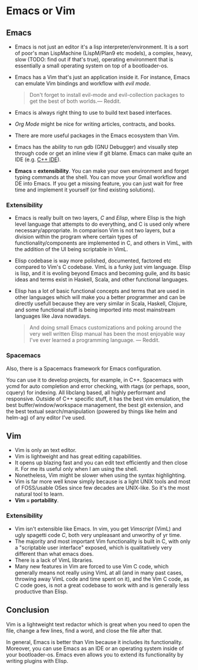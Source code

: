 # Emacs or Vim

## Emacs

- Emacs is not just an editor it's a lisp interpreter/environment. It is a sort of poor's man LispMachine (LispM/Plan9 etc models), a complex, heavy, slow (TODO: find out if that's true), operating environment that is essentially a small operating system on top of a bootloader-os.

- Emacs has a Vim that's just an application inside it. For instance, Emacs can emulate Vim bindings and workflow with *evil mode*.

  > Don't forget to install evil-mode and evil-collection packages to get the best of both worlds.— Reddit.

- Emacs is always right thing to use to build text based interfaces.

- *Org Mode* might be nice for writing articles, contracts, and books.

- There are more useful packages in the Emacs ecosystem than Vim.

- Emacs has the ability to run gdb (GNU Debugger) and visually step through code or get an inline view if git blame. Emacs can make quite an IDE (e.g. [C++ IDE](https://www.reddit.com/r/emacs/comments/7fp6jk/beginners_guide_to_setting_up_a_basic_emacs_c/)).

- **Emacs = extensibility**. You can make your own environment and forget typing commands at the shell. You can move your Gmail workflow and DE into Emacs. If you get a missing feature, you can just wait for free time and implement it yourself (or find existing solutions).

### Extensibility

- Emacs is really built on two layers, *C* and *Elisp*, where Elisp is the high level language that attempts to do everything, and C is used only where necessary/appropriate. In comparison Vim is not two layers, but a division within the program where certain types of functionality/components are implemented in C, and others in VimL, with the addition of the UI being scriptable in VimL.

- Elisp codebase is way more polished, documented, factored etc compared to Vim's C codebase. VimL is a funky just vim language. Elisp is lisp, and it is evoling beyond Emacs and becoming guile, and its basic ideas and terms exist in Haskell, Scala, and other functional languages.

- Elisp has a lot of basic functional concepts and terms that are used in other languages which will make you a better programmer and can be directly usefull because they are very similar in Scala, Haskell, Clojure, and some functional stuff is being imported into most mainstream languages like Java nowadays. 

  > And doing small Emacs customizations and poking around the very well written Elisp manual has been the most enjoyable way I've ever learned a programming language. — Reddit.

### Spacemacs

Also, there is a Spacemacs framework for Emacs configuration. 

You can use it to develop projects, for example, in C++. Spacemacs with ycmd for auto completion and error checking, with rtags (or perhaps, soon, cquery) for indexing. All libclang based, all highly performant and responsive. Outside of C++ specific stuff, it has the best vim emulation, the best buffer/window/workspace management, the best git extension, and the best textual search/manipulation (powered by things like helm and helm-ag) of any editor I've used.

## Vim

- Vim is only an text editor.
- Vim is lightweight and has great editing capabilities.
- It opens up blazing fast and you can edit text efficiently and then close it. For me its useful only when I am using the shell.
- Nonetheless, Vim might be slower when using the syntax highlighting.
- Vim is far more well know simply because is a light UNIX tools and most of FOSS/usable OSes since few decades are UNIX-like. So it's the most natural tool to learn.
- **Vim = portability**. 

### Extensibility

- Vim isn't extensible like Emacs. In vim, you get *Vimscript* (VimL) and ugly spagetti code *C*, both very unpleasant and unworthy of yr time.
- The majority and most important Vim functionality is built in C, with only a "scriptable user interface" exposed, which is qualitatively very different than what emacs does. 
- There is a lack of VimL libraries. 
- Many new features in Vim are forced to use Vim C code, which generally means not really using VimL at all (and in many past cases, throwing away VimL code and time spent on it), and the Vim C code, as C code goes, is not a great codebase to work with and is generally less productive than Elisp.

## Conclusion

Vim is a lightweight text redactor which is great when you need to open the file, change a few lines, find a word, and close the file after that.

In general, Emacs is better than Vim because it includes its functionality. Moreover, you can use Emacs as an IDE or an operating system inside of your bootloader-os. Emacs even allows you to extend its functionality by writing plugins with Elisp.